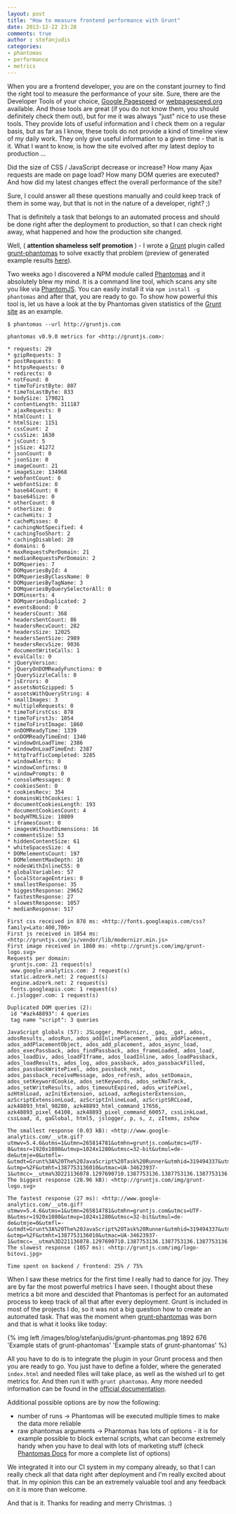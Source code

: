 ```yaml
---
layout: post
title: "How to measure frontend performance with Grunt"
date: 2013-12-22 23:28
comments: true
author : stefanjudis
categories: 
- phantomas
- performance
- metrics
---
```

When you are a frontend developer, you are on the constant journey to find the right tool to measure the performance of your site. Sure, there are the Developer Tools of your choice, [Google Pagespeed](https://developers.google.com/speed/pagespeed/) or [webpagespeed.org](http://webpagetest.org) available. And those tools are great (if you do not know them, you should definitely check them out), but for me it was always "just" nice to use these tools. They provide lots of useful information and I check them on a regular basis, but as far as I know, these tools do not provide a kind of timeline view of my daily work. They only give useful information to a given time - that is it. What I want to know, is how the site evolved after my latest deploy to production ... <!-- more --> 

Did the size of CSS / JavaScript decrease or increase? How many Ajax requests are made on page load? How many DOM queries are executed? And how did my latest changes effect the overall performance of the site?

Sure, I could answer all these questions manually and could keep track of them in some way, but that is not in the nature of a developer, right? ;)

That is definitely a task that belongs to an automated process and should be done right after the deployment to production, so that I can check right away, what happened and how the production site changed.

Well, ( **attention shameless self promotion** ) - I wrote a [Grunt](http://gruntjs.com) plugin called [grunt-phantomas](https://npmjs.org/package/grunt-phantomas) to solve exactly that problem (preview of generated example results [here](http://stefanjudis.github.io/grunt-phantomas/gruntjs/)).

Two weeks ago I discovered a NPM module called [Phantomas](https://github.com/macbre/phantomas) and it absolutely blew my mind. It is a command line tool, which scans any site you like via [PhantomJS](http://phantomjs.org/). You can easily install it via `npm install -g phantomas` and after that, you are ready to go. To show how powerful this tool is, let us have a look at the by Phantomas given statistics of the [Grunt site](http://gruntjs.com) as an example.

```
$ phantomas --url http://gruntjs.com

phantomas v0.9.0 metrics for <http://gruntjs.com>:

* requests: 29
* gzipRequests: 3
* postRequests: 0
* httpsRequests: 0
* redirects: 0
* notFound: 0
* timeToFirstByte: 807
* timeToLastByte: 833
* bodySize: 179021
* contentLength: 311187
* ajaxRequests: 0
* htmlCount: 1
* htmlSize: 1151
* cssCount: 2
* cssSize: 1630
* jsCount: 5
* jsSize: 41272
* jsonCount: 0
* jsonSize: 0
* imageCount: 21
* imageSize: 134968
* webfontCount: 0
* webfontSize: 0
* base64Count: 0
* base64Size: 0
* otherCount: 0
* otherSize: 0
* cacheHits: 3
* cacheMisses: 0
* cachingNotSpecified: 4
* cachingTooShort: 2
* cachingDisabled: 20
* domains: 6
* maxRequestsPerDomain: 21
* medianRequestsPerDomain: 2
* DOMqueries: 7
* DOMqueriesById: 4
* DOMqueriesByClassName: 0
* DOMqueriesByTagName: 3
* DOMqueriesByQuerySelectorAll: 0
* DOMinserts: 4
* DOMqueriesDuplicated: 2
* eventsBound: 0
* headersCount: 368
* headersSentCount: 86
* headersRecvCount: 282
* headersSize: 12025
* headersSentSize: 2989
* headersRecvSize: 9036
* documentWriteCalls: 1
* evalCalls: 0
* jQueryVersion:
* jQueryOnDOMReadyFunctions: 0
* jQuerySizzleCalls: 0
* jsErrors: 0
* assetsNotGzipped: 5
* assetsWithQueryString: 4
* smallImages: 3
* multipleRequests: 0
* timeToFirstCss: 878
* timeToFirstJs: 1054
* timeToFirstImage: 1860
* onDOMReadyTime: 1339
* onDOMReadyTimeEnd: 1340
* windowOnLoadTime: 2386
* windowOnLoadTimeEnd: 2387
* httpTrafficCompleted: 3285
* windowAlerts: 0
* windowConfirms: 0
* windowPrompts: 0
* consoleMessages: 0
* cookiesSent: 0
* cookiesRecv: 354
* domainsWithCookies: 1
* documentCookiesLength: 193
* documentCookiesCount: 4
* bodyHTMLSize: 10809
* iframesCount: 0
* imagesWithoutDimensions: 16
* commentsSize: 53
* hiddenContentSize: 61
* whiteSpacesSize: 4
* DOMelementsCount: 197
* DOMelementMaxDepth: 10
* nodesWithInlineCSS: 0
* globalVariables: 57
* localStorageEntries: 0
* smallestResponse: 35
* biggestResponse: 29652
* fastestResponse: 27
* slowestResponse: 1057
* medianResponse: 517

First css received in 878 ms: <http://fonts.googleapis.com/css?family=Lato:400,700>
First js received in 1054 ms: <http://gruntjs.com/js/vendor/lib/modernizr.min.js>
First image received in 1860 ms: <http://gruntjs.com/img/grunt-logo.svg>
Requests per domain:
 gruntjs.com: 21 request(s)
 www.google-analytics.com: 2 request(s)
 static.adzerk.net: 2 request(s)
 engine.adzerk.net: 2 request(s)
 fonts.googleapis.com: 1 request(s)
 c.jslogger.com: 1 request(s)

Duplicated DOM queries (2):
 id "#azk48893": 4 queries
 tag name "script": 3 queries

JavaScript globals (57): JSLogger, Modernizr, _gaq, _gat, ados, adosResults, adosRun, ados_addInlinePlacement, ados_addPlacement, ados_addPlacementObject, ados_add_placement, ados_async_load, ados_execPassback, ados_findPassback, ados_frameLoaded, ados_load, ados_loadDiv, ados_loadFIframe, ados_loadInline, ados_loadPassback, ados_loadResults, ados_log, ados_passback, ados_passbackFilled, ados_passbackWritePixel, ados_passback_next, ados_passback_receiveMessage, ados_refresh, ados_setDomain, ados_setKeywordCookie, ados_setKeywords, ados_setNoTrack, ados_setWriteResults, ados_timeoutExpired, ados_writePixel, azHtmlLoad, azInitExtension, azLoad, azRegisterExtension, azScriptExtensionLoad, azScriptInlineLoad, azScriptSRCLoad, azk48893_html_98280, azk48893_html_command_17656, azk48893_pixel_64108, azk48893_pixel_command_60057, cssLinkLoad, cssLoad, d, gaGlobal, html5, jslogger, p, s, z, zItems, zshow

The smallest response (0.03 kB): <http://www.google-analytics.com/__utm.gif?utmwv=5.4.6&utms=1&utmn=265814781&utmhn=gruntjs.com&utmcs=UTF-8&utmsr=1920x1080&utmvp=1024x1280&utmsc=32-bit&utmul=de-de&utmje=0&utmfl=-&utmdt=Grunt%3A%20The%20JavaScript%20Task%20Runner&utmhid=319494337&utmr=-&utmp=%2F&utmht=1387753136010&utmac=UA-34623937-1&utmcc=__utma%3D221136078.1297690710.1387753136.1387753136.1387753136.1%3B%2B__utmz%3D221136078.1387753136.1.1.utmcsr%3D(direct)%7Cutmccn%3D(direct)%7Cutmcmd%3D(none)%3B&utmu=q~>
The biggest response (28.96 kB): <http://gruntjs.com/img/grunt-logo.svg>

The fastest response (27 ms): <http://www.google-analytics.com/__utm.gif?utmwv=5.4.6&utms=1&utmn=265814781&utmhn=gruntjs.com&utmcs=UTF-8&utmsr=1920x1080&utmvp=1024x1280&utmsc=32-bit&utmul=de-de&utmje=0&utmfl=-&utmdt=Grunt%3A%20The%20JavaScript%20Task%20Runner&utmhid=319494337&utmr=-&utmp=%2F&utmht=1387753136010&utmac=UA-34623937-1&utmcc=__utma%3D221136078.1297690710.1387753136.1387753136.1387753136.1%3B%2B__utmz%3D221136078.1387753136.1.1.utmcsr%3D(direct)%7Cutmccn%3D(direct)%7Cutmcmd%3D(none)%3B&utmu=q~>
The slowest response (1057 ms): <http://gruntjs.com/img/logo-bitovi.jpg>

Time spent on backend / frontend: 25% / 75%
```

When I saw these metrics for the first time I really had to dance for joy. They are by far the most powerful metrics I have seen. I thought about these metrics a bit more and descided that Phantomas is perfect for an automated process to keep track of all that after every deployment. Grunt is included in most of the projects I do, so it was not a big question how to create an automated task. That was the moment when [grunt-phantomas](https://npmjs.org/package/grunt-phantomas) was born and that is what it looks like today:

{% img left /images/blog/stefanjudis/grunt-phantomas.png 1892 676 'Example stats of grunt-phantomas' 'Example stats of grunt-phantomas' %}

All you have to do is to integrate the plugin in your Grunt process and then you are ready to go. You just have to define a folder, where the generated `index.html` and needed files will take place, as well as the wished url to get metrics for. And then run it with `grunt phantomas`. Any more needed information can be found in the [official documentation](https://npmjs.org/package/grunt-phantomas).

Additional possible options are by now the following:

- number of runs -> Phantomas will be executed multiple times to make the data more reliable
- raw phantomas arguments -> Phantomas has lots of options - it is for example possible to block external scripts, what can become extremely handy when you have to deal with lots of marketing stuff (check [Phantomas Docs](https://github.com/macbre/phantomas) for more a complete list of options)

We integrated it into our CI system in my company already, so that I can really check all that data right after deployment and I'm really excited about that. In my opinion this can be an extremely valuable tool and any feedback on it is more than welcome.

And that is it. Thanks for reading and merry Christmas. :)

